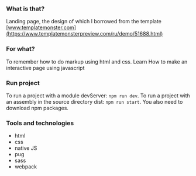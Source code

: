### What is that?
Landing page, the design of which I borrowed from the template [www.templatemonster.com](https://www.templatemonsterpreview.com/ru/demo/51688.html)

### For what?
To remember how to do markup using html and css. 
Learn How to make an interactive page using javascript

### Run project
To run a project with a module devServer: `npm run dev`. 
To run a project with an assembly in the source directory dist: `npm run start`. 
You also need to download npm packages.

### Tools and technologies
* html 
* css
* native JS
* pug
* sass
* webpack
